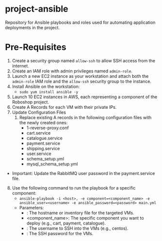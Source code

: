 # project-ansible
Repository for Ansible playbooks and roles used for automating application deployments in the project.



# Pre-Requisites
1. Create a security group named `allow-ssh` to allow SSH access from the internet.
2. Create an IAM role with admin privileges named `admin-role`.
3. Launch a new EC2 instance as your workstation and attach both the `admin-role` IAM role and the `allow-ssh` security group to the instance.
4. Install Ansible on the workstation:
   * `sudo yum install ansible -y`
5. Launch 10 EC2 instances in AWS, each representing a component of the Roboshop project.
6. Create A Records for each VM with their private IPs.
7. Update Configuration Files
   1. Replace existing A records in the following configuration files with the newly created ones:
      - 1-reverse-proxy.conf
      - cart.service
      - catalogue.service
      - payment.service
      - shipping.service
      - user.service
      - schema_setup.yml
      - mysql_schema_setup.yml
* Important: Update the RabbitMQ user password in the payment.service file.

8. Use the following command to run the playbook for a specific component:
   - `ansible-playbook -i <host>, -e component=<component_name> -e ansible_user=<username> -e ansible_password=<password> main.yml
   `
   * Parameters:
     - <host>: The hostname or inventory file for the targeted VMs.
     - <component_name>: The specific component you want to deploy (e.g., cart, payment, catalogue).
     - <username>: The username to SSH into the VMs (e.g., centos).
     - <password>: The SSH password for the VMs.